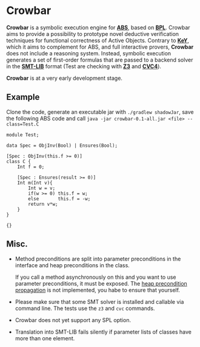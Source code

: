 # Crowbar 

**Crowbar** is a symbolic execution engine for [**ABS**](https://abs-models.org), based on [**BPL**](https://doi.org/10.1007/978-3-030-29026-9_22).
Crowbar aims to provide a possibility to prototype novel deductive verification techniques for 
functional correctness of Active Objects. Contrary to [**KeY**](https://www.key-project.org/), which it aims to complement for ABS, and full interactive provers, **Crowbar** does not include a reasoning system.
Instead, symbolic execution generates a set of first-order formulas that are passed to a backend solver in the [**SMT-LIB**](http://smtlib.cs.uiowa.edu) format
(Test are checking with [**Z3**](https://github.com/Z3Prover/z3) and [**CVC4**](https://cvc4.github.io/)).


**Crowbar** is at a very early development stage.

## Example

Clone the code, generate an executable jar with `./gradlew shadowJar`, save the following ABS code and call `java -jar crowbar-0.1-all.jar <file> --class=Test.C`
```
module Test;

data Spec = ObjInv(Bool) | Ensures(Bool);

[Spec : ObjInv(this.f >= 0)]
class C {
    Int f = 0;

    [Spec : Ensures(result >= 0)]
    Int m(Int v){
        Int w = v;
        if(w >= 0) this.f = w;
        else       this.f = -w;
        return v*w;
    }
}

{}
```

## Misc.
* Method preconditions are split into parameter preconditions in the interface and heap preconditions in the class.

  If you call a method asynchronously on this and you want to use parameter preconditions, it must be exposed.
  The [heap precondition propagation](https://doi.org/10.1007/978-3-030-30446-1_3) is not implemented, you habe to ensure that yourself.
* Please make sure that some SMT solver is installed and callable via command line. The tests use the `z3` and `cvc` commands.
* Crowbar does not yet support any SPL option.
* Translation into SMT-LIB fails silently if parameter lists of classes have more than one element.